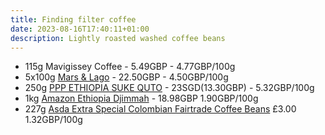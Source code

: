 ```yaml
---
title: Finding filter coffee
date: 2023-08-16T17:40:11+01:00
description: Lightly roasted washed coffee beans
---
```


* 115g Mavigissey Coffee - 5.49GBP - 4.77GBP/100g
* 5x100g [Mars & Lago](https://www.larsandmargo.co.uk/shop/p/sample-pack) - 22.50GBP - 4.50GBP/100g
* 250g [PPP ETHIOPIA SUKE QUTO](https://pppcoffee.com/products/suke-quto-washed) - 23SGD(13.30GBP) - 5.32GBP/100g
* 1kg [Amazon Ethiopia Djimmah](https://www.amazon.co.uk/Ethiopia-Djimmah-Seasonally-Coffee-Roast/dp/B08TN15PYN) - 18.98GBP 1.90GBP/100g
* 227g [Asda Extra Special Colombian Fairtrade Coffee Beans](https://groceries.asda.com/product/coffee-beans/asda-extra-special-colombian-fairtrade-coffee-beans/59511768) £3.00 1.32GBP/100g